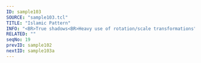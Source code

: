 ```yaml
---
ID: sample103
SOURCE: "sample103.tcl"
TITLE: "Islamic Pattern"
INFO: "<BR>True shadows<BR>Heavy use of rotation/scale transformations"
RELATED: ""
seqNo: 19
prevID: sample102
nextID: sample103a
---
```

